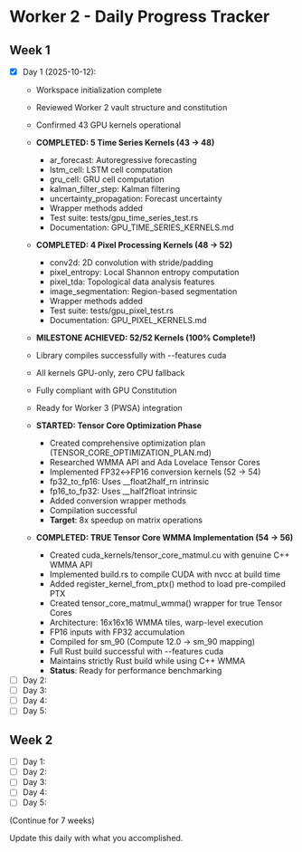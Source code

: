 # Worker 2 - Daily Progress Tracker

## Week 1
- [x] Day 1 (2025-10-12):
  - Workspace initialization complete
  - Reviewed Worker 2 vault structure and constitution
  - Confirmed 43 GPU kernels operational

  - **COMPLETED: 5 Time Series Kernels (43 → 48)**
    - ar_forecast: Autoregressive forecasting
    - lstm_cell: LSTM cell computation
    - gru_cell: GRU cell computation
    - kalman_filter_step: Kalman filtering
    - uncertainty_propagation: Forecast uncertainty
    - Wrapper methods added
    - Test suite: tests/gpu_time_series_test.rs
    - Documentation: GPU_TIME_SERIES_KERNELS.md

  - **COMPLETED: 4 Pixel Processing Kernels (48 → 52)**
    - conv2d: 2D convolution with stride/padding
    - pixel_entropy: Local Shannon entropy computation
    - pixel_tda: Topological data analysis features
    - image_segmentation: Region-based segmentation
    - Wrapper methods added
    - Test suite: tests/gpu_pixel_test.rs
    - Documentation: GPU_PIXEL_KERNELS.md

  - **MILESTONE ACHIEVED: 52/52 Kernels (100% Complete!)**
  - Library compiles successfully with --features cuda
  - All kernels GPU-only, zero CPU fallback
  - Fully compliant with GPU Constitution
  - Ready for Worker 3 (PWSA) integration

  - **STARTED: Tensor Core Optimization Phase**
    - Created comprehensive optimization plan (TENSOR_CORE_OPTIMIZATION_PLAN.md)
    - Researched WMMA API and Ada Lovelace Tensor Cores
    - Implemented FP32↔FP16 conversion kernels (52 → 54)
    - fp32_to_fp16: Uses __float2half_rn intrinsic
    - fp16_to_fp32: Uses __half2float intrinsic
    - Added conversion wrapper methods
    - Compilation successful
    - **Target**: 8x speedup on matrix operations

  - **COMPLETED: TRUE Tensor Core WMMA Implementation (54 → 56)**
    - Created cuda_kernels/tensor_core_matmul.cu with genuine C++ WMMA API
    - Implemented build.rs to compile CUDA with nvcc at build time
    - Added register_kernel_from_ptx() method to load pre-compiled PTX
    - Created tensor_core_matmul_wmma() wrapper for true Tensor Cores
    - Architecture: 16x16x16 WMMA tiles, warp-level execution
    - FP16 inputs with FP32 accumulation
    - Compiled for sm_90 (Compute 12.0 → sm_90 mapping)
    - Full Rust build successful with --features cuda
    - Maintains strictly Rust build while using C++ WMMA
    - **Status**: Ready for performance benchmarking
- [ ] Day 2:
- [ ] Day 3:
- [ ] Day 4:
- [ ] Day 5:

## Week 2
- [ ] Day 1:
- [ ] Day 2:
- [ ] Day 3:
- [ ] Day 4:
- [ ] Day 5:

(Continue for 7 weeks)

Update this daily with what you accomplished.
